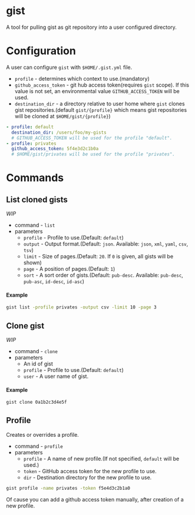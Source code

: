 gist
===

A tool for pulling gist as git repository into a user configured directory.

Configuration
===

A user can configure `gist` with `$HOME/.gist.yml` file.

* `profile` - determines which context to use.(mandatory)
* `github_access_token` - git hub access token(requires `gist` scope). If this value is not set, an environmental value `GITHUB_ACCESS_TOKEN` will be used.
* `destination_dir` - a directory relative to user home where `gist` clones gist repositories.(default `gist/{profile}` which means gist repositories will be cloned at `$HOME/gist/{profile}`)

```yaml
- profile: default
  destination_dir: /users/foo/my-gists
  # GITHUB_ACCESS_TOKEN will be used for the profile "default".
- profile: privates
  github_access_token: 5f4e3d2c1b0a
  # $HOME/gist/privates will be used for the profile "privates".
```

Commands
===

List cloned gists
---

*WIP*

* command - `list`
* parameters
    * `profile` - Profile to use.(Default: `default`)
    * `output` - Output format.(Default: `json`. Available: `json`, `xml`, `yaml`, `csv`, `tsv`)
    * `limit` - Size of pages.(Default: `20`. If `0` is given, all gists will be shown)
    * `page` - A position of pages.(Default: `1`)
    * `sort` - A sort order of gists.(Default: `pub-desc`. Available: `pub-desc`, `pub-asc`, `id-desc`, `id-asc`)

#### Example

```bash
gist list -profile privates -output csv -limit 10 -page 3
```

Clone gist
---

*WIP*

* command - `clone`
* parameters
    * An id of gist
    * `profile` - Profile to use.(Default: `default`)
    * `user` - A user name of gist.

#### Example

```bash
gist clone 0a1b2c3d4e5f
```

Profile
---

Creates or overrides a profile.

* command - `profile`
* parameters
    * `profile` - A name of new profile.(If not specified, `default` will be used.)
    * `token` - GitHub access token for the new profile to use.
    * `dir` - Destination directory for the new profile to use.

```bash
gist profile -name privates -token f5e4d3c2b1a0 
```

Of cause you can add a github access token manually, after creation of a new profile.
